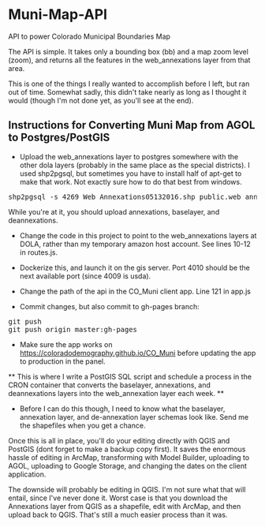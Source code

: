 # Muni-Map-API
API to power Colorado Municipal Boundaries Map


The API is simple.  It takes only a bounding box (bb) and a map zoom level (zoom), and returns all the features in the web\_annexations layer from that area.



This is one of the things I really wanted to accomplish before I left, but ran out of time.  Somewhat sadly, this didn't take nearly as long as I thought it would (though I'm not done yet, as you'll see at the end).

## Instructions for Converting Muni Map from AGOL to Postgres/PostGIS

 - Upload the web\_annexations layer to postgres somewhere with the other dola layers (probably in the same place as the special districts).  I used shp2pgsql, but sometimes you have to install half of apt-get to make that work.  Not exactly sure how to do that best from windows.

<pre>
shp2pgsql -s 4269 Web_Annexations05132016.shp public.web_annexations | psql -h localhost -d postgres -U postgres
</pre>

While you're at it, you should upload annexations, baselayer, and deannexations.

 - Change the code in this project to point to the web\_annexations layers at DOLA, rather than my temporary amazon host account.  See lines 10-12 in routes.js.

 - Dockerize this, and launch it on the gis server.  Port 4010 should be the next available port (since 4009 is usda).

 - Change the path of the api in the CO\_Muni client app.  Line 121 in app.js

 - Commit changes, but also commit to gh-pages branch:
 
<pre>
git push
git push origin master:gh-pages
</pre>

 - Make sure the app works on https://coloradodemography.github.io/CO_Muni before updating the app to production in the panel.

** This is where I write a PostGIS SQL script and schedule a process in the CRON container that converts the baselayer, annexations, and deannexations layers into the web\_annexation layer each week. **

 - Before I can do this though, I need to know what the baselayer, annexation layer, and de-annexation layer schemas look like.  Send me the shapefiles when you get a chance.


Once this is all in place, you'll do your editing directly with QGIS and PostGIS (dont forget to make a backup copy first).  It saves the enormous hassle of editing in ArcMap, transforming with Model Builder, uploading to AGOL, uploading to Google Storage, and changing the dates on the client application.

The downside will probably be editing in QGIS.  I'm not sure what that will entail, since I've never done it.  Worst case is that you download the Annexations layer from QGIS as a shapefile, edit with ArcMap, and then upload back to QGIS.  That's still a much easier process than it was.

